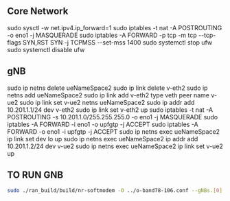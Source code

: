 ## Core Network

sudo sysctl -w net.ipv4.ip_forward=1
sudo iptables -t nat -A POSTROUTING -o eno1 -j MASQUERADE
sudo iptables -A FORWARD -p tcp -m tcp --tcp-flags SYN,RST SYN -j TCPMSS --set-mss 1400
sudo systemctl stop ufw
sudo systemctl disable ufw

## gNB

sudo ip netns delete ueNameSpace2
sudo ip link delete v-eth2
sudo ip netns add ueNameSpace2
sudo ip link add v-eth2 type veth peer name v-ue2
sudo ip link set v-ue2 netns ueNameSpace2
sudo ip addr add 10.201.1.1/24 dev v-eth2
sudo ip link set v-eth2 up
sudo iptables -t nat -A POSTROUTING -s 10.201.1.0/255.255.255.0 -o eno1 -j MASQUERADE
sudo iptables -A FORWARD -i eno1 -o upfgtp -j ACCEPT
sudo iptables -A FORWARD -o eno1 -i upfgtp -j ACCEPT
sudo ip netns exec ueNameSpace2 ip link set dev lo up
sudo ip netns exec ueNameSpace2 ip addr add 10.201.1.2/24 dev v-ue2
sudo ip netns exec ueNameSpace2 ip link set v-ue2 up

## TO RUN GNB

```bash
sudo ./ran_build/build/nr-softmodem -O ../o-band78-106.conf --gNBs.[0].min_rxtxtime 6 --sa --usrp-tx-thread-config 1  --continuous-tx
```
